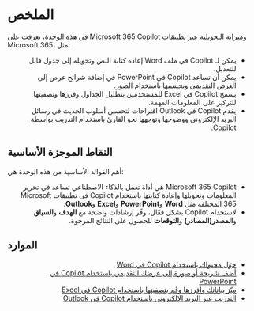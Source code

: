 # الملخص

في هذه الوحدة، تعرفت على Microsoft 365 Copilot وميزاته التحويلية عبر تطبيقات Microsoft 365، مثل:

<ul dir='rtl'>
    <li>يمكن لـ Copilot في ملف Word إعادة كتابة النص وتحويله إلى جدول قابل للتعديل.</li>
    <li>يمكن أن تساعد Copilot في PowerPoint في إضافة شرائح عرض إلى العرض التقديمي وتحسينها باستخدام الصور.</li>
    <li>يسمح Copilot في Excel للمستخدمين بتظليل الجداول وفرزها وتصفيتها للتركيز على المعلومات المهمة.</li>
    <li>يقدم Copilot في Outlook اقتراحات لتحسين أسلوب الحديث في رسائل البريد الإلكتروني ووضوحها وتوجهها نحو القارئ باستخدام التدريب بواسطة Copilot.</li>
</ul>


## النقاط الموجزة الأساسية

أهم الفوائد الأساسية من هذه الوحدة هي:

<ul dir='rtl'>
    <li>Microsoft 365 Copilot هي أداة تعمل بالذكاء الاصطناعي تساعد في تحرير المعلومات وتحويلها وإعادة كتابتها باستخدام Copilot في تطبيقات Microsoft 365 المختلفة مثل <b>Word</b> و<b>PowerPoint</b> و<b>Excel</b> و<b>Outlook</b>.</li>
    <li>لاستخدام Copilot بشكل فعّال، وفّر إرشادات واضحة مع <b>الهدف</b> و<b>السياق</b> و<b>المصدر(المصادر)</b> و<b>التوقعات</b> للحصول على النتائج المرجوة.</li>
</ul>

## الموارد

<ul dir='rtl'>
    <li><a href="https://support.microsoft.com/office/transform-your-content-with-copilot-in-word-923d9763-f896-4da7-8a3f-5b12c3bfc475">حوّل محتواك باستخدام Copilot في Word</a></li>
    <li><a href="https://support.microsoft.com/office/add-a-slide-or-image-to-your-presentation-with-copilot-in-powerpoint-ae906e57-db71-4f46-8ed5-c1e2cebe6a80">أضف شريحة أو صورة إلى عرضك التقديمي باستخدام Copilot في PowerPoint</a></li>
    <li><a href="https://support.microsoft.com/office/highlight-sort-and-filter-your-data-with-copilot-in-excel-05302e3f-de42-4475-b235-be9cb3d4e936">ميّز بياناتك وافرزها وقُم بتصفيتها باستخدام Copilot في Excel</a></li>
    <li><a href="https://support.microsoft.com/office/email-coaching-with-copilot-in-outlook-91a3cd56-1586-4a31-85c7-2eb8cdb02405#OSVersion=iOS">التدريب عبر البريد الإلكتروني باستخدام Copilot في Outlook</a></li>
</ul>

